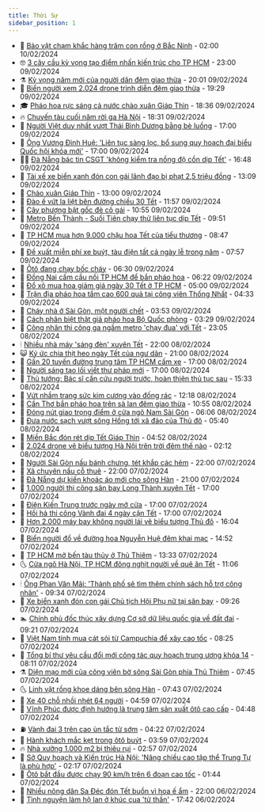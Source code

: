 ```yaml
---
title: Thời Sự
sidebar_position: 1
---
```


<!-- vnexpress-thoi-su:START -->
- 🦒 [Bảo vật chạm khắc hàng trăm con rồng ở Bắc Ninh](https://vnexpress.net/bao-vat-cham-khac-hang-tram-con-rong-o-bac-ninh-4708760.html) - 02:00 10/02/2024
- 🤓 [3 cây cầu kỳ vọng tạo điểm nhấn kiến trúc cho TP HCM](https://vnexpress.net/3-cay-cau-ky-vong-tao-diem-nhan-kien-truc-cho-tp-hcm-4710110.html) - 23:00 09/02/2024
- ⚗️ [Kỳ vọng năm mới của người dân đêm giao thừa](https://video.vnexpress.net/ky-vong-nam-moi-cua-nguoi-dan-dem-giao-thua-4710710.html) - 20:01 09/02/2024
- 🌊 [Biển người xem 2.024 drone trình diễn đêm giao thừa](https://video.vnexpress.net/bien-nguoi-xem-2-024-drone-trinh-dien-dem-giao-thua-4710709.html) - 19:29 09/02/2024
- 🎓 [Pháo hoa rực sáng cả nước chào xuân Giáp Thìn](https://vnexpress.net/phao-hoa-ruc-sang-ca-nuoc-chao-xuan-giap-thin-4710708.html) - 18:36 09/02/2024
- 🔥 [Chuyến tàu cuối năm rời ga Hà Nội](https://vnexpress.net/chuyen-tau-cuoi-nam-roi-ga-ha-noi-4710705.html) - 18:31 09/02/2024
- 🦏 [Người Việt duy nhất vượt Thái Bình Dương bằng bè luồng](https://vnexpress.net/nguoi-viet-duy-nhat-vuot-thai-binh-duong-bang-be-luong-4706052.html) - 17:00 09/02/2024
- 👺 [Ông Vương Đình Huệ: &#39;Liên tục sàng lọc, bổ sung quy hoạch đại biểu Quốc hội khóa mới&#39;](https://vnexpress.net/ong-vuong-dinh-hue-lien-tuc-sang-loc-bo-sung-quy-hoach-dai-bieu-quoc-hoi-khoa-moi-4699510.html) - 17:00 09/02/2024
- 🧑‍🏫 [Đà Nẵng bác tin CSGT &#39;không kiểm tra nồng độ cồn dịp Tết&#39;](https://vnexpress.net/da-nang-bac-tin-csgt-khong-kiem-tra-nong-do-con-dip-tet-4710696.html) - 16:48 09/02/2024
- 🚦 [Tài xế xe biển xanh đón con gái lãnh đạo bị phạt 2,5 triệu đồng](https://vnexpress.net/tai-xe-xe-bien-xanh-don-con-gai-lanh-dao-bi-phat-2-5-trieu-dong-4710644.html) - 13:09 09/02/2024
- 🎉 [Chào xuân Giáp Thìn](https://vnexpress.net/chao-xuan-giap-thin-4710602.html) - 13:00 09/02/2024
- 🦒 [Đào ế vứt la liệt bên đường chiều 30 Tết](https://vnexpress.net/dao-e-vut-la-liet-ben-duong-chieu-30-tet-4710621.html) - 11:57 09/02/2024
- 🤗 [Cây phượng bật gốc đè cô gái](https://vnexpress.net/cay-phuong-bat-goc-de-co-gai-4710618.html) - 10:55 09/02/2024
- 💼 [Metro Bến Thành - Suối Tiên chạy thử liên tục dịp Tết](https://vnexpress.net/metro-ben-thanh-suoi-tien-chay-thu-lien-tuc-dip-tet-4710607.html) - 09:51 09/02/2024
- 🤩 [TP HCM mua hơn 9.000 chậu hoa Tết của tiểu thương](https://vnexpress.net/tp-hcm-mua-hon-9-000-chau-hoa-tet-cua-tieu-thuong-4710583.html) - 08:47 09/02/2024
- 🤡 [Đề xuất miễn phí xe buýt, tàu điện tất cả ngày lễ trong năm](https://vnexpress.net/de-xuat-mien-phi-xe-buyt-tau-dien-tat-ca-ngay-le-trong-nam-4710542.html) - 07:57 09/02/2024
- 💯 [Ôtô đang chạy bốc cháy](https://vnexpress.net/oto-dang-chay-boc-chay-4710564.html) - 06:30 09/02/2024
- 👺 [Đồng Nai cấm cầu nối TP HCM để bắn pháo hoa](https://vnexpress.net/dong-nai-cam-cau-noi-tp-hcm-de-ban-phao-hoa-4710554.html) - 06:22 09/02/2024
- 🌮 [Đổ xô mua hoa giảm giá ngày 30 Tết ở TP HCM](https://vnexpress.net/do-xo-mua-hoa-giam-gia-ngay-30-tet-o-tp-hcm-4710538.html) - 05:00 09/02/2024
- 🥸 [Trận địa pháo hoa tầm cao 600 quả tại công viên Thống Nhất](https://vnexpress.net/tran-dia-phao-hoa-tam-cao-600-qua-tai-cong-vien-thong-nhat-4710532.html) - 04:33 09/02/2024
- 🐻 [Cháy nhà ở Sài Gòn, một người chết](https://vnexpress.net/chay-nha-o-sai-gon-mot-nguoi-chet-4710529.html) - 03:53 09/02/2024
- 👀 [Cách phân biệt thật giả pháo hoa Bộ Quốc phòng](https://video.vnexpress.net/cach-phan-biet-that-gia-phao-hoa-bo-quoc-phong-4668994.html) - 03:29 09/02/2024
- 🤔 [Công nhân thi công ga ngầm metro &#39;chạy đua&#39; với Tết](https://vnexpress.net/cong-nhan-thi-cong-ga-ngam-metro-chay-dua-voi-tet-4708661.html) - 23:05 08/02/2024
- 🕯 [Nhiều nhà máy &#39;sáng đèn&#39; xuyên Tết](https://vnexpress.net/nhieu-nha-may-sang-den-xuyen-tet-4710409.html) - 22:00 08/02/2024
- 😺 [Ký ức chia thịt heo ngày Tết của ngư dân](https://vnexpress.net/ky-uc-chia-thit-heo-ngay-tet-cua-ngu-dan-4709659.html) - 21:00 08/02/2024
- 🦆 [Gần 20 tuyến đường trung tâm TP HCM cấm xe](https://vnexpress.net/gan-20-tuyen-duong-trung-tam-tp-hcm-cam-xe-4710199.html) - 17:00 08/02/2024
- 🧰 [Người sáng tạo lối viết thư pháp mới](https://vnexpress.net/nguoi-sang-tao-loi-viet-thu-phap-moi-4701329.html) - 17:00 08/02/2024
- 🦍 [Thủ tướng: Bác sĩ cần cứu người trước, hoàn thiện thủ tục sau](https://vnexpress.net/thu-tuong-bac-si-can-cuu-nguoi-truoc-hoan-thien-thu-tuc-sau-4710391.html) - 15:33 08/02/2024
- 🧰 [Vứt nhầm trang sức kim cương vào đống rác](https://vnexpress.net/vut-nham-trang-suc-kim-cuong-vao-dong-rac-4710351.html) - 12:18 08/02/2024
- 💃 [Cần Thơ bắn pháo hoa trên sà lan đêm giao thừa](https://vnexpress.net/can-tho-ban-phao-hoa-tren-sa-lan-dem-giao-thua-4710330.html) - 10:55 08/02/2024
- 🧰 [Đóng nút giao trọng điểm ở cửa ngõ Nam Sài Gòn](https://vnexpress.net/dong-nut-giao-trong-diem-o-cua-ngo-nam-sai-gon-4710268.html) - 06:06 08/02/2024
- 🚀 [Đưa nước sạch vượt sông Hồng tới xã đảo của Thủ đô](https://vnexpress.net/dua-nuoc-sach-vuot-song-hong-toi-xa-dao-cua-thu-do-4710232.html) - 05:40 08/02/2024
- 🎊 [Miền Bắc đón rét dịp Tết Giáp Thìn](https://vnexpress.net/mien-bac-don-ret-dip-tet-giap-thin-4710241.html) - 04:52 08/02/2024
- 🤭 [2.024 drone vẽ biểu tượng Hà Nội trên trời đêm thế nào](https://video.vnexpress.net/2-024-drone-ve-bieu-tuong-ha-noi-tren-troi-dem-the-nao-4710136.html) - 02:12 08/02/2024
- 🤗 [Người Sài Gòn nấu bánh chưng, tét khắp các hẻm](https://vnexpress.net/nguoi-sai-gon-nau-banh-chung-tet-khap-cac-hem-4709647.html) - 22:00 07/02/2024
- 🌈 [Xã chuyên nấu cỗ thuê](https://vnexpress.net/xa-chuyen-nau-co-thue-4708507.html) - 22:00 07/02/2024
- 🦣 [Đà Nẵng dự kiến khoác áo mới cho sông Hàn](https://vnexpress.net/da-nang-du-kien-khoac-ao-moi-cho-song-han-4706714.html) - 21:00 07/02/2024
- 🎡 [1.000 người thi công sân bay Long Thành xuyên Tết](https://vnexpress.net/1-000-nguoi-thi-cong-san-bay-long-thanh-xuyen-tet-4710097.html) - 17:00 07/02/2024
- 🦏 [Điện Kiến Trung trước ngày mở cửa](https://vnexpress.net/dien-kien-trung-truoc-ngay-mo-cua-4708599.html) - 17:00 07/02/2024
- 🎊 [Hối hả thi công Vành đai 4 ngày cận Tết](https://video.vnexpress.net/hoi-ha-thi-cong-vanh-dai-4-ngay-can-tet-4709127.html) - 17:00 07/02/2024
- 🫶 [Hơn 2.000 máy bay không người lái vẽ biểu tượng Thủ đô](https://vnexpress.net/hon-2-000-may-bay-khong-nguoi-lai-ve-bieu-tuong-thu-do-4710107.html) - 16:04 07/02/2024
- 🤔 [Biển người đổ về đường hoa Nguyễn Huệ đêm khai mạc](https://vnexpress.net/bien-nguoi-do-ve-duong-hoa-nguyen-hue-dem-khai-mac-4710090.html) - 14:52 07/02/2024
- 🤠 [TP HCM mở bến tàu thủy ở Thủ Thiêm](https://vnexpress.net/tp-hcm-mo-ben-tau-thuy-o-thu-thiem-4710083.html) - 13:33 07/02/2024
- 🌜 [Cửa ngõ Hà Nội, TP HCM đông nghịt người về quê ăn Tết](https://vnexpress.net/cua-ngo-ha-noi-tp-hcm-dong-nghit-nguoi-ve-que-an-tet-4710025.html) - 11:06 07/02/2024
- 🕯 [Ông Phan Văn Mãi: &#39;Thành phố sẽ tìm thêm chính sách hỗ trợ công nhân&#39;](https://vnexpress.net/ong-phan-van-mai-thanh-pho-se-tim-them-chinh-sach-ho-tro-cong-nhan-4710015.html) - 09:34 07/02/2024
- 🤔 [Xe biển xanh đón con gái Chủ tịch Hội Phụ nữ tại sân bay](https://vnexpress.net/xe-bien-xanh-don-con-gai-chu-tich-hoi-phu-nu-tai-san-bay-4709919.html) - 09:26 07/02/2024
- 🏊 [Chính phủ đốc thúc xây dựng Cơ sở dữ liệu quốc gia về đất đai](https://vnexpress.net/chinh-phu-doc-thuc-xay-dung-co-so-du-lieu-quoc-gia-ve-dat-dai-4709876.html) - 09:21 07/02/2024
- 🌮 [Việt Nam tính mua cát sỏi từ Campuchia để xây cao tốc](https://vnexpress.net/viet-nam-tinh-mua-cat-soi-tu-campuchia-de-xay-cao-toc-4709874.html) - 08:25 07/02/2024
- 🫣 [Tổng bí thư yêu cầu đổi mới công tác quy hoạch trung ương khóa 14](https://vnexpress.net/tong-bi-thu-yeu-cau-doi-moi-cong-tac-quy-hoach-trung-uong-khoa-14-4709956.html) - 08:11 07/02/2024
- ⚗️ [Diện mạo mới của công viên bờ sông Sài Gòn phía Thủ Thiêm](https://vnexpress.net/dien-mao-moi-cua-cong-vien-bo-song-sai-gon-phia-thu-thiem-4709885.html) - 07:45 07/02/2024
- 🌜 [Linh vật rồng khoe dáng bên sông Hàn](https://vnexpress.net/linh-vat-rong-khoe-dang-ben-song-han-4709865.html) - 07:43 07/02/2024
- 🌁 [Xe 40 chỗ nhồi nhét 64 người](https://vnexpress.net/xe-40-cho-nhoi-nhet-64-nguoi-4709890.html) - 04:59 07/02/2024
- 🐲 [Vĩnh Phúc được định hướng là trung tâm sản xuất ôtô cao cấp](https://vnexpress.net/vinh-phuc-duoc-dinh-huong-la-trung-tam-san-xuat-oto-cao-cap-4709831.html) - 04:48 07/02/2024
- ⛽️ [Vành đai 3 trên cao ùn tắc từ sớm](https://video.vnexpress.net/vanh-dai-3-tren-cao-un-tac-tu-som-4709830.html) - 04:22 07/02/2024
- 🗽 [Hành khách mắc kẹt trong ôtô buýt](https://vnexpress.net/hanh-khach-mac-ket-trong-oto-buyt-4709826.html) - 03:59 07/02/2024
- 🔥 [Nhà xưởng 1.000 m2 bị thiêu rụi](https://vnexpress.net/nha-xuong-1-000-m2-bi-thieu-rui-4709776.html) - 02:57 07/02/2024
- 💯 [Sở Quy hoạch và Kiến trúc Hà Nội: &#39;Nâng chiều cao tập thể Trung Tự là phù hợp&#39;](https://vnexpress.net/so-quy-hoach-va-kien-truc-ha-noi-nang-chieu-cao-tap-the-trung-tu-la-phu-hop-4709677.html) - 02:17 07/02/2024
- 🦆 [Ôtô bắt đầu được chạy 90 km/h trên 6 đoạn cao tốc](https://vnexpress.net/oto-bat-dau-duoc-chay-90-km-h-tren-6-doan-cao-toc-4709667.html) - 01:44 07/02/2024
- 🫣 [Nhiều nông dân Sa Đéc đón Tết buồn vì hoa ế ẩm](https://vnexpress.net/nhieu-nong-dan-sa-dec-don-tet-buon-vi-hoa-e-am-4709599.html) - 22:00 06/02/2024
- 🤡 [Tình nguyện làm hộ lan ở khúc cua &#39;tử thần&#39;](https://vnexpress.net/tinh-nguyen-lam-ho-lan-o-khuc-cua-tu-than-4706839.html) - 17:42 06/02/2024<!-- vnexpress-thoi-su:END -->